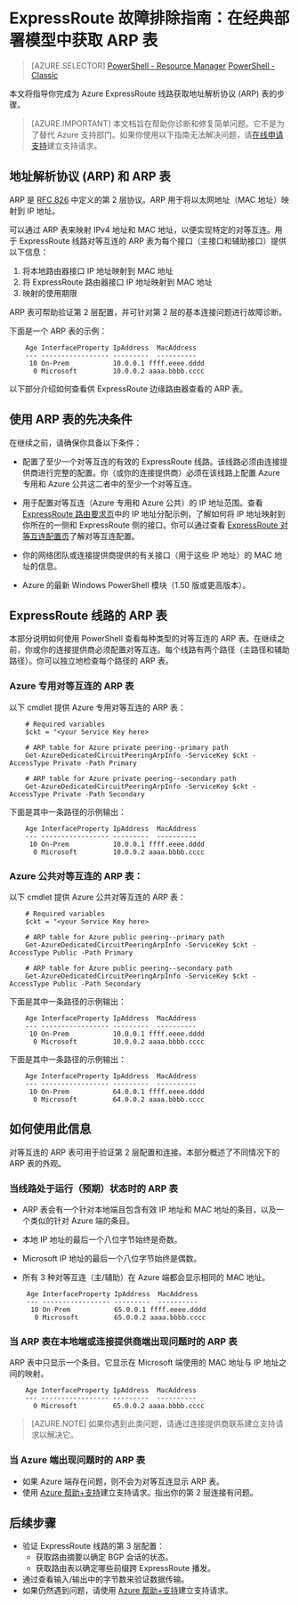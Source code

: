 <properties
   pageTitle="ExpressRoute 故障排除指南：获取 ARP 表 | Azure"
   description="此页说明了如何为 ExpressRoute 线路获取 ARP 表。"
   documentationCenter="na"
   services="expressroute"
   authors="ganesr"
   manager="carolz"
   editor="tysonn"/>
<tags
   ms.service="expressroute"
   ms.devlang="na"
   ms.topic="article"
   ms.tgt_pltfrm="na"
   ms.workload="infrastructure-services"
   ms.date="01/30/2017"
   wacn.date="03/24/2017"
   ms.author="ganesr"/>


# ExpressRoute 故障排除指南：在经典部署模型中获取 ARP 表

> [AZURE.SELECTOR]
[PowerShell - Resource Manager](/documentation/articles/expressroute-troubleshooting-arp-resource-manager/)
[PowerShell - Classic](/documentation/articles/expressroute-troubleshooting-arp-classic/)

本文将指导你完成为 Azure ExpressRoute 线路获取地址解析协议 (ARP) 表的步骤。

>[AZURE.IMPORTANT] 本文档旨在帮助你诊断和修复简单问题。它不是为了替代 Azure 支持部门。如果你使用以下指南无法解决问题，请[在线申请支持](/support/support-ticket-form/?l=zh-cn)建立支持请求。

## 地址解析协议 (ARP) 和 ARP 表
ARP 是 [RFC 826](https://tools.ietf.org/html/rfc826) 中定义的第 2 层协议。ARP 用于将以太网地址（MAC 地址）映射到 IP 地址。

可以通过 ARP 表来映射 IPv4 地址和 MAC 地址，以便实现特定的对等互连。用于 ExpressRoute 线路对等互连的 ARP 表为每个接口（主接口和辅助接口）提供以下信息：

1. 将本地路由器接口 IP 地址映射到 MAC 地址
2. 将 ExpressRoute 路由器接口 IP 地址映射到 MAC 地址
3. 映射的使用期限

ARP 表可帮助验证第 2 层配置，并可针对第 2 层的基本连接问题进行故障诊断。

下面是一个 ARP 表的示例：

		Age InterfaceProperty IpAddress  MacAddress    
		--- ----------------- ---------  ----------    
		 10 On-Prem           10.0.0.1 ffff.eeee.dddd
		  0 Microsoft         10.0.0.2 aaaa.bbbb.cccc


以下部分介绍如何查看供 ExpressRoute 边缘路由器查看的 ARP 表。

## 使用 ARP 表的先决条件

在继续之前，请确保你具备以下条件：

 - 配置了至少一个对等互连的有效的 ExpressRoute 线路。该线路必须由连接提供商进行完整的配置。你（或你的连接提供商）必须在该线路上配置 Azure 专用和 Azure 公共这二者中的至少一个对等互连。
 - 用于配置对等互连（Azure 专用和 Azure 公共）的 IP 地址范围。查看 [ExpressRoute 路由要求页](/documentation/articles/expressroute-routing/)中的 IP 地址分配示例，了解如何将 IP 地址映射到你所在的一侧和 ExpressRoute 侧的接口。你可以通过查看 [ExpressRoute 对等互连配置页](/documentation/articles/expressroute-howto-routing-classic/)了解对等互连配置。
 - 你的网络团队或连接提供商提供的有关接口（用于这些 IP 地址）的 MAC 地址的信息。

 - Azure 的最新 Windows PowerShell 模块（1.50 版或更高版本）。

## ExpressRoute 线路的 ARP 表
本部分说明如何使用 PowerShell 查看每种类型的对等互连的 ARP 表。在继续之前，你或你的连接提供商必须配置对等互连。每个线路有两个路径（主路径和辅助路径）。你可以独立地检查每个路径的 ARP 表。

### Azure 专用对等互连的 ARP 表
以下 cmdlet 提供 Azure 专用对等互连的 ARP 表：

		# Required variables
		$ckt = "<your Service Key here>

		# ARP table for Azure private peering--primary path
		Get-AzureDedicatedCircuitPeeringArpInfo -ServiceKey $ckt -AccessType Private -Path Primary

		# ARP table for Azure private peering--secondary path
		Get-AzureDedicatedCircuitPeeringArpInfo -ServiceKey $ckt -AccessType Private -Path Secondary

下面是其中一条路径的示例输出：

		Age InterfaceProperty IpAddress  MacAddress    
		--- ----------------- ---------  ----------    
		 10 On-Prem           10.0.0.1 ffff.eeee.dddd
		  0 Microsoft         10.0.0.2 aaaa.bbbb.cccc


### Azure 公共对等互连的 ARP 表：
以下 cmdlet 提供 Azure 公共对等互连的 ARP 表：

		# Required variables
		$ckt = "<your Service Key here>

		# ARP table for Azure public peering--primary path
		Get-AzureDedicatedCircuitPeeringArpInfo -ServiceKey $ckt -AccessType Public -Path Primary

		# ARP table for Azure public peering--secondary path
		Get-AzureDedicatedCircuitPeeringArpInfo -ServiceKey $ckt -AccessType Public -Path Secondary

下面是其中一条路径的示例输出：

		Age InterfaceProperty IpAddress  MacAddress    
		--- ----------------- ---------  ----------    
		 10 On-Prem           10.0.0.1 ffff.eeee.dddd
		  0 Microsoft         10.0.0.2 aaaa.bbbb.cccc


下面是其中一条路径的示例输出：

		Age InterfaceProperty IpAddress  MacAddress    
		--- ----------------- ---------  ----------    
		 10 On-Prem           64.0.0.1 ffff.eeee.dddd
		  0 Microsoft         64.0.0.2 aaaa.bbbb.cccc


## 如何使用此信息
对等互连的 ARP 表可用于验证第 2 层配置和连接。本部分概述了不同情况下的 ARP 表的外观。

### 当线路处于运行（预期）状态时的 ARP 表

 - ARP 表会有一个针对本地端且包含有效 IP 地址和 MAC 地址的条目，以及一个类似的针对 Azure 端的条目。 
 - 本地 IP 地址的最后一个八位字节始终是奇数。
 - Microsoft IP 地址的最后一个八位字节始终是偶数。
 - 所有 3 种对等互连（主/辅助）在 Azure 端都会显示相同的 MAC 地址。 


		Age InterfaceProperty IpAddress  MacAddress    
		--- ----------------- ---------  ----------    
		 10 On-Prem           65.0.0.1 ffff.eeee.dddd
		  0 Microsoft         65.0.0.2 aaaa.bbbb.cccc

### 当 ARP 表在本地端或连接提供商端出现问题时的 ARP 表

 ARP 表中只显示一个条目。它显示在 Microsoft 端使用的 MAC 地址与 IP 地址之间的映射。

		Age InterfaceProperty IpAddress  MacAddress    
		--- ----------------- ---------  ----------    
		  0 Microsoft         65.0.0.2 aaaa.bbbb.cccc

>[AZURE.NOTE] 如果你遇到此类问题，请通过连接提供商联系建立支持请求以解决它。


### 当 Azure 端出现问题时的 ARP 表

 - 如果 Azure 端存在问题，则不会为对等互连显示 ARP 表。 
 -  使用 [Azure 帮助+支持](https://portal.azure.cn/?#blade/Microsoft_Azure_Support/HelpAndSupportBlade)建立支持请求。指出你的第 2 层连接有问题。

## 后续步骤

 - 验证 ExpressRoute 线路的第 3 层配置：
	 - 获取路由摘要以确定 BGP 会话的状态。
	 - 获取路由表以确定哪些前缀跨 ExpressRoute 播发。
 - 通过查看输入/输出中的字节数来验证数据传输。
 - 如果仍然遇到问题，请使用 [Azure 帮助+支持](https://portal.azure.cn/?#blade/Microsoft_Azure_Support/HelpAndSupportBlade)建立支持请求。

<!---HONumber=Mooncake_0320_2017-->